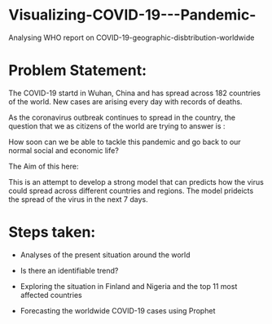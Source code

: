 # Visualizing-COVID-19---Pandemic-
Analysing WHO report on COVID-19-geographic-disbtribution-worldwide


# Problem Statement:
The COVID-19 startd in Wuhan, China and has spread across 182 countries of the world. New cases are arising every day with records of deaths.

As the coronavirus outbreak continues to spread in the country, the question that we as citizens of the world are trying to answer is :

How soon can we be able to tackle this pandemic and go back to our normal social and economic life?

The Aim of this here:

This is an attempt to develop a strong model that can predicts how the virus could spread across different countries and regions. The model prideicts the spread of the virus in the next 7 days.

# Steps taken:

- Analyses of the present situation around the world

- Is there an identifiable trend?

- Exploring the situation in Finland and Nigeria and the top 11 most affected countries

- Forecasting the worldwide COVID-19 cases using Prophet
